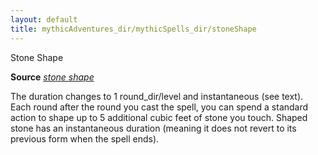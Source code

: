 ```yaml
---
layout: default
title: mythicAdventures_dir/mythicSpells_dir/stoneShape
---
```

Stone Shape

**Source** [_stone shape_](../spells_dir/stoneShape#_stone-shape)

The duration changes to 1 round_dir/level and instantaneous (see text). Each round after the round you cast the spell, you can spend a standard action to shape up to 5 additional cubic feet of stone you touch. Shaped stone has an instantaneous duration (meaning it does not revert to its previous form when the spell ends).

